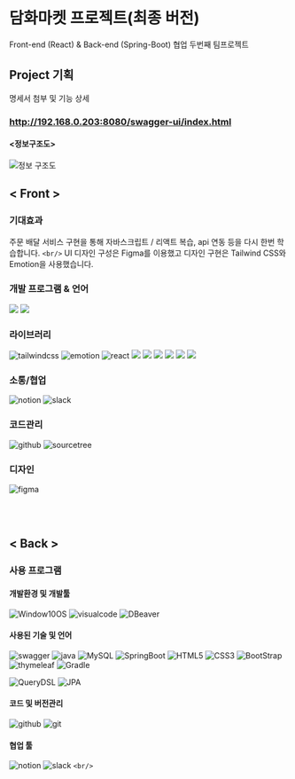 # 담화마켓 프로젝트(최종 버전)
Front-end (React) & Back-end (Spring-Boot) 협업 두번째 팀프로젝트

## Project 기획

명세서 첨부 및 기능 상세

### http://192.168.0.203:8080/swagger-ui/index.html

#### <정보구조도>

![정보 구조도](https://user-images.githubusercontent.com/118712196/216228059-b3886c29-cb39-41bf-a99f-d862c412d390.PNG)

## < Front >

### 기대효과

주문 배달 서비스 구현을 통해 자바스크립트 / 리액트 복습, api 연동 등을 다시 한번 학습합니다. `<br/>`
UI 디자인 구성은 Figma를 이용했고 디자인 구현은 Tailwind CSS와 Emotion을 사용했습니다.

### 개발 프로그램 & 언어

<img src="https://img.shields.io/badge/visual studio code-007ACC?style=for-the-badge&logo=visual studio code&logoColor=white"/>
<img src="https://img.shields.io/badge/javascript-F7DF1E?style=for-the-badge&logo=javascript&logoColor=white"/>

### 라이브러리

![tailwindcss](https://img.shields.io/badge/tailwindcss-06B6D4.svg?style=for-the-badge&logo=tailwindcss&logoColor=white)
![emotion](https://img.shields.io/badge/emotion-D26AC2.svg?style=for-the-badge&logo=emotion&logoColor=D26AC2&logoWidth=20)
![react](https://img.shields.io/badge/react-61DAFB.svg?style=for-the-badge&logo=react&logoColor=black&logoWidth=20)
<img src="https://img.shields.io/badge/styled components-DB7093?style=for-the-badge&logo=styled components&logoColor=white"/>
<img src="https://img.shields.io/badge/React Router-CA4245?style=for-the-badge&logo=React Router&logoColor=white"/>
<img src="https://img.shields.io/badge/swiper-6332F6?style=for-the-badge&logo=swiper&logoColor=white"/>
<img src="https://img.shields.io/badge/React Query-FF4154?style=for-the-badge&logo=React Query&logoColor=white"/>
<img src="https://img.shields.io/badge/React Icons-e91e63?style=for-the-badge&logo=React Icons&logoColor=white"/>
<img src="https://img.shields.io/badge/AXIOS-5A29E4?style=for-the-badge&logo=AXIOS&logoColor=white"/>

### 소통/협업

![notion](https://img.shields.io/badge/notion-000000.svg?style=for-the-badge&logo=notion&logoColor=white&logoWidth=20)
![slack](https://img.shields.io/badge/slack-4A154B.svg?style=for-the-badge&logo=slack&logoColor=white&logoWidth=20)

### 코드관리

![github](https://img.shields.io/badge/github-181717.svg?style=for-the-badge&logo=github&logoColor=white&logoWidth=20)
![sourcetree](https://img.shields.io/badge/sourcetree-0052CC.svg?style=for-the-badge&logo=sourcetree&logoColor=white&logoWidth=20)

### 디자인

![figma](https://img.shields.io/badge/figma-F24E1E.svg?style=for-the-badge&logo=figma&logoColor=white)

<br/>
<br/>

## < Back >

### 사용 프로그램

#### 개발환경 및 개발툴

![Window10OS](https://img.shields.io/badge/Window_10_OS-0078D4.svg?style=for-the-badge&logo=Window_10_OS&logoColor=white&logoWidth=20)
![visualcode](https://img.shields.io/badge/visualstudiocode-007ACC.svg?style=for-the-badge&logo=visualstudiocode&logoColor=white&logoWidth=20)
![DBeaver](https://img.shields.io/badge/DBeaver-000000.svg?style=for-the-badge&logo=DBeaver&logoColor=white&logoWidth=20)

#### 사용된 기술 및 언어

![swagger](https://img.shields.io/badge/swagger-85EA2D.svg?style=for-the-badge&logo=swagger&logoColor=white&logoWidth=20)
![java](https://img.shields.io/badge/java-FF9900.svg?style=for-the-badge&logo=JAVA&logoColor=white&logoWidth=20)
![MySQL](https://img.shields.io/badge/MySQL-4479A1.svg?style=for-the-badge&logo=MySQL&logoColor=white&logoWidth=20)
![SpringBoot](https://img.shields.io/badge/SpringBoot-6DB33F.svg?style=for-the-badge&logo=SpringBoot&logoColor=white&logoWidth=20)
![HTML5](https://img.shields.io/badge/HTML5-E34F26.svg?style=for-the-badge&logo=HTML5&logoColor=white&logoWidth=20)
![CSS3](https://img.shields.io/badge/CSS3-1572B6.svg?style=for-the-badge&logo=CSS3&logoColor=white&logoWidth=20)
![BootStrap](https://img.shields.io/badge/BootStrap-7952B3.svg?style=for-the-badge&logo=BootStrap&logoColor=white&logoWidth=20)
![thymeleaf](https://img.shields.io/badge/thymeleaf-005F0F.svg?style=for-the-badge&logo=thymeleaf&logoColor=white&logoWidth=20)
![Gradle](https://img.shields.io/badge/Gradle-02303A.svg?style=for-the-badge&logo=Gradle&logoColor=white&logoWidth=20)

![QueryDSL](https://img.shields.io/badge/QueryDSL-0769AD.svg?style=for-the-badge&logo=QueryDSL&logoColor=white&logoWidth=20)
![JPA](https://img.shields.io/badge/JPA-02303A.svg?style=for-the-badge&logo=JPA&logoColor=white&logoWidth=20)

#### 코드 및 버전관리

![github](https://img.shields.io/badge/github-181717.svg?style=for-the-badge&logo=github&logoColor=white&logoWidth=20)
![git](https://img.shields.io/badge/git-F05032.svg?style=for-the-badge&logo=git&logoColor=white&logoWidth=20)

#### 협업 툴

![notion](https://img.shields.io/badge/notion-000000.svg?style=for-the-badge&logo=notion&logoColor=white&logoWidth=20)
![slack](https://img.shields.io/badge/slack-4A154B.svg?style=for-the-badge&logo=slack&logoColor=white&logoWidth=20) `<br/>`
